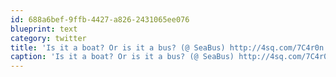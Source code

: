 ```yaml
---
id: 688a6bef-9ffb-4427-a826-2431065ee076
blueprint: text
category: twitter
title: 'Is it a boat? Or is it a bus? (@ SeaBus) http://4sq.com/7C4r0n'
caption: 'Is it a boat? Or is it a bus? (@ SeaBus) http://4sq.com/7C4r0n'
---
```

